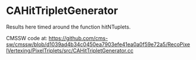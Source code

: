 # CAHitTripletGenerator

Results here timed around the function hitNTuplets. 

CMSSW code at: 
<https://github.com/cms-sw/cmssw/blob/d1039ad4b34c0450ea7903efe41ea0a0f59e72a5/RecoPixelVertexing/PixelTriplets/src/CAHitTripletGenerator.cc> 

